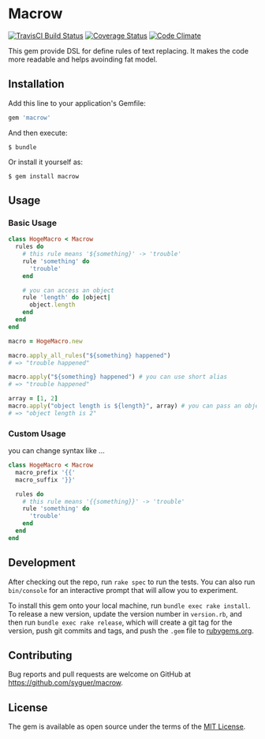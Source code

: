 # Macrow
[![TravisCI Build Status](https://travis-ci.org/syguer/macrow.svg?branch=master)](http://travis-ci.org/syguer/macrow)
[![Coverage Status](https://coveralls.io/repos/github/syguer/macrow/badge.svg?branch=master)](https://coveralls.io/github/syguer/macrow?branch=master)
[![Code Climate](https://codeclimate.com/github/syguer/macrow.svg)](https://codeclimate.com/github/syguer/macrow)

This gem provide DSL for define rules of text replacing. It makes the code more readable and helps avoinding fat model.

## Installation

Add this line to your application's Gemfile:

```ruby
gem 'macrow'
```

And then execute:

    $ bundle

Or install it yourself as:

    $ gem install macrow

## Usage

### Basic Usage
```ruby
class HogeMacro < Macrow
  rules do
    # this rule means '${something}' -> 'trouble'
    rule 'something' do
      'trouble'
    end

    # you can access an object
    rule 'length' do |object|
      object.length
    end
  end
end

macro = HogeMacro.new

macro.apply_all_rules("${something} happened")
# => "trouble happened"

macro.apply("${something} happened") # you can use short alias
# => "trouble happened"

array = [1, 2]
macro.apply("object length is ${length}", array) # you can pass an object
# => "object length is 2"

```

### Custom Usage
you can change syntax like ...

```ruby
class HogeMacro < Macrow
  macro_prefix '{{'
  macro_suffix '}}'

  rules do
    # this rule means '{{something}}' -> 'trouble'
    rule 'something' do
      'trouble'
    end
  end
end
```

## Development

After checking out the repo, run `rake spec` to run the tests. You can also run `bin/console` for an interactive prompt that will allow you to experiment.

To install this gem onto your local machine, run `bundle exec rake install`. To release a new version, update the version number in `version.rb`, and then run `bundle exec rake release`, which will create a git tag for the version, push git commits and tags, and push the `.gem` file to [rubygems.org](https://rubygems.org).

## Contributing

Bug reports and pull requests are welcome on GitHub at https://github.com/syguer/macrow.


## License

The gem is available as open source under the terms of the [MIT License](http://opensource.org/licenses/MIT).

